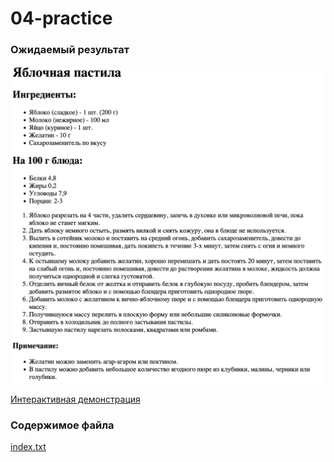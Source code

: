 # 04-practice

### Ожидаемый результат
![](./index.png)

[Интерактивная демонстрация](https://iksergey.github.io/html-handbook/release/04-practice)

### Содержимое файла
[index.txt](./index.txt)
